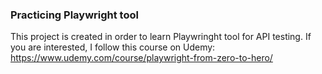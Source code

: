 ### Practicing Playwright tool

This project is created in order to learn Playwringht tool for API testing.
If you are interested, I follow this course on Udemy:
https://www.udemy.com/course/playwright-from-zero-to-hero/
